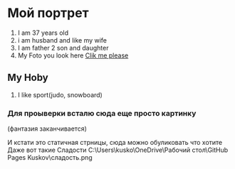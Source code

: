 # Мой портрет
1. I am 37 years old
2. i am husband and like my wife
3. I am father 2 son and daughter
4. My Foto you look here [Clik me please](MyFoto.png)

## My Hoby
1. I like sport(judo, snowboard)



### Для проыверки всталю сюда еще просто картинку
(фантазия заканчивается)



И кстати это статичная стрницы, сюда можно обуликовать что хотите Даже вот такие  Сладости C:\Users\kusko\OneDrive\Рабочий стол\GitHub Pages Kuskov\сладость.png


